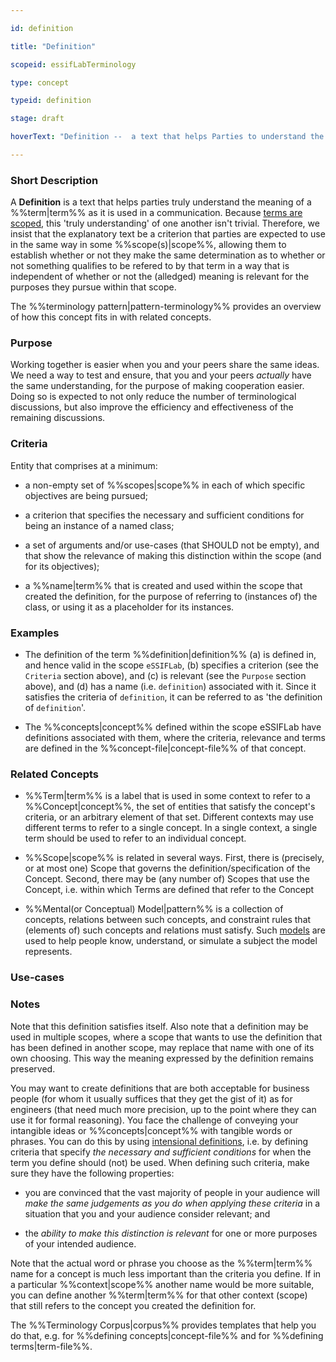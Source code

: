 ```yaml
---

id: definition

title: "Definition"

scopeid: essifLabTerminology

type: concept

typeid: definition

stage: draft

hoverText: "Definition --  a text that helps Parties to understand the meaning of (and Concepts behind) a Term, ideally in such a way that these Parties can determine whether or not they make the same distinction."

---
```




### Short Description

<!--REQUIRED--in 1-3 sentences that describe the concept to a layperson with reasonable accuracy.-->

A **Definition** is a text that helps parties truly understand the meaning of a %%term|term%% as it is used in a communication. Because [terms are scoped](terminology), this 'truly understanding' of one another isn't trivial. Therefore, we insist that the explanatory text be a criterion that parties are expected to use in the same way in some %%scope(s)|scope%%, allowing them to establish whether or not they make the same determination as to whether or not something qualifies to be refered to by that term in a way that is independent of whether or not the (alledged) meaning is relevant for the purposes they pursue within that scope.



The %%terminology pattern|pattern-terminology%% provides an overview of how this concept fits in with related concepts.



### Purpose

<!--Describe why the concept is needed. What purposes does it serve? What can you do with it that you cannot do (as well) without it? What objectives does it help realize? Why is this conceptevant within its scope of definition?-->

Working together is easier when you and your peers share the same ideas. We need a way to test and ensure, that you and your peers _actually_ have the same understanding, for the purpose of making cooperation easier. Doing so is expected to not only reduce the number of terminological discussions, but also improve the efficiency and effectiveness of the remaining discussions.



### Criteria

<!--REQUIRED--How is this concept different from related ideas? What are essential characteristics that must be true? This is where you specify the [intensional definition](https://en.wikipedia.org/wiki/Extensional_and_intensional_definitions) of the concept, i.e. the necessary and sufficient conditions for when the term should be used. This makes that the conceptomes crystal clear. In the case of nouns, this is equivalent to specifying the properties that an object needs to have in order to be counted as a referent of the term.-->

Entity that comprises at a minimum:

- a non-empty set of %%scopes|scope%% in each of which specific objectives are being pursued;

- a criterion that specifies the necessary and sufficient conditions for being an instance of a named class;

- a set of arguments and/or use-cases (that SHOULD not be empty), and that show the relevance of making this distinction within the scope (and for its objectives);

- a %%name|term%% that is created and used within the scope that created the definition, for the purpose of referring to (instances of) the class, or using it as a placeholder for its instances.



### Examples

<!--Provide a few sentences in which you give examples that obviously qualify as instances of `Concept`, and that do NOT obviously qualify. Also, provide examples that are not (so) obvious, but help users to better understand its intension.-->

- The definition of the term %%definition|definition%% (a) is defined in, and hence valid in the scope `eSSIFLab`, (b) specifies a criterion (see the `Criteria` section above), and (c) is relevant (see the `Purpose` section above), and (d) has a name (i.e. `definition`) associated with it. Since it satisfies the criteria of `definition`, it can be referred to as 'the definition of `definition`'.

- The %%concepts|concept%% defined within the scope eSSIFLab have definitions associated with them, where the criteria, relevance and terms are defined in the %%concept-file|concept-file%% of that concept.



### Related Concepts

<!--Link to any %%concepts|concept%% that are similar but distinct, with a note about the relationship.-->

* %%Term|term%% is a label that is used in some context to refer to a %%Concept|concept%%, the set of entities that satisfy the concept's criteria, or an arbitrary element of that set. Different contexts may use different terms to refer to a single concept. In a single context, a single term should be used to refer to an individual concept.



* %%Scope|scope%% is related in several ways. First, there is (precisely, or at most one) Scope that governs the definition/specification of the Concept. Second, there may be (any number of) Scopes that use the Concept, i.e. within which Terms are defined that refer to the Concept



* %%Mental(or Conceptual) Model|pattern%% is a collection of concepts, relations between such concepts, and constraint rules that (elements of) such concepts and relations must satisfy. Such [models](https://en.wikipedia.org/wiki/Conceptual_model) are used to help people know, understand, or simulate a subject the model represents.



### Use-cases

<!--This (optional) section specifies an (optional) introductory paragraph, and a level-3 (i.e. `###`) subsection for every use case it describes. Every such use-case SHOULD

- describe the situation/context of the use-case;

- show how to apply ``Concept`` to/in that situation;

- shows the relevance of having ``Concept`` for the use-case as opposed to not having it.-->



### Notes

<!--This (optional) section is the place to put anything for which there is no other good place to put it.-->



Note that this definition satisfies itself. Also note that a definition may be used in multiple scopes, where a scope that wants to use the definition that has been defined in another scope, may replace that name with one of its own choosing. This way the meaning expressed by the definition remains preserved.



You may want to create definitions that are both acceptable for business people (for whom it usually suffices that they get the gist of it) as for engineers (that need much more precision, up to the point where they can use it for formal reasoning). You face the challenge of conveying your intangible ideas or %%concepts|concept%% with tangible words or phrases. You can do this by using [intensional definitions](https://en.wikipedia.org/wiki/Extensional_and_intensional_definitions), i.e. by defining criteria that specify *the necessary and sufficient conditions* for when the term you define should (not) be used. When defining such criteria, make sure they have the following properties:



- you are convinced that the vast majority of people in your audience will *make the same judgements as you do when applying these criteria* in a situation that you and your audience consider relevant; and

- the *ability to make this distinction is relevant* for one or more purposes of your intended audience.



Note that the actual word or phrase you choose as the %%term|term%% name for a concept is much less important than the criteria you define. If in a particular %%context|scope%% another name would be more suitable, you can define another %%term|term%% for that other context (scope) that still refers to the concept you created the definition for. 



The %%Terminology Corpus|corpus%% provides templates that help you do that, e.g. for %%defining concepts|concept-file%% and for %%defining terms|term-file%%.
